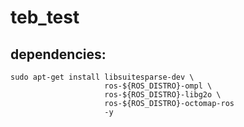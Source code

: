 # teb_test

## dependencies:

```
sudo apt-get install libsuitesparse-dev \
                     ros-${ROS_DISTRO}-ompl \
                     ros-${ROS_DISTRO}-libg2o \
                     ros-${ROS_DISTRO}-octomap-ros
                     -y
```
